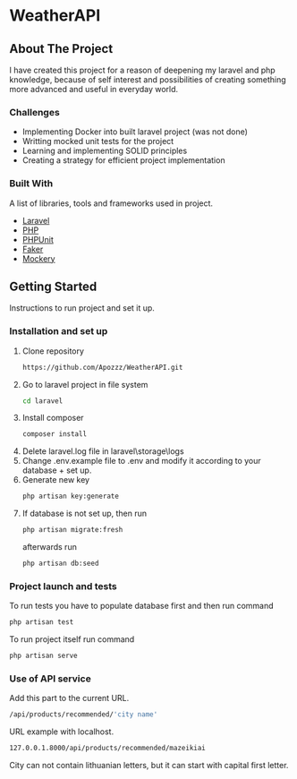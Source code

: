 # WeatherAPI

## About The Project

I have created this project for a reason of deepening my laravel and php knowledge,
because of self interest and possibilities of creating something more advanced and useful in everyday
world.

### Challenges

* Implementing Docker into built laravel project (was not done)
* Writting mocked unit tests for the project
* Learning and implementing SOLID principles
* Creating a strategy for efficient project implementation

### Built With

A list of libraries, tools and frameworks used in project.

* [Laravel](https://laravel.com)
* [PHP](https://www.php.net/)
* [PHPUnit](https://phpunit.de/)
* [Faker](https://faker.readthedocs.io/en/master/)
* [Mockery](http://docs.mockery.io/en/latest/index.html)

## Getting Started

Instructions to run project and set it up.

### Installation and set up

1. Clone repository
   ```sh
   https://github.com/Apozzz/WeatherAPI.git
   ```
2. Go to laravel project in file system
   ```sh
   cd laravel
   ```
3. Install composer
   ```sh
   composer install
   ```
4. Delete laravel.log file in laravel\storage\logs
5. Change .env.example file to .env and modify it
   according to your database + set up.
6. Generate new key
   ```sh
   php artisan key:generate
   ```
7. If database is not set up, then run
   ```sh
   php artisan migrate:fresh
   ```
   afterwards run
   ```sh
   php artisan db:seed
   ```
   
### Project launch and tests

To run tests you have to populate database first
and then run command
   ```sh
   php artisan test
   ```
To run project itself run command
   ```sh
   php artisan serve
   ```
   
### Use of API service

Add this part to the current URL.
   ```sh 
   /api/products/recommended/'city name'
   ``` 
URL example with localhost. 
   ```sh
   127.0.0.1.8000/api/products/recommended/mazeikiai
   ```
City can not contain lithuanian letters, but it can start with capital first letter.
